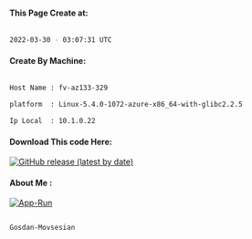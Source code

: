 
   
#### This Page Create at:

```bash

2022-03-30 - 03:07:31 UTC

```

#### Create By Machine:

```bash

Host Name : fv-az133-329

platform  : Linux-5.4.0-1072-azure-x86_64-with-glibc2.2.5

Ip Local  : 10.1.0.22

```
#### Download This code Here:

[![GitHub release (latest by date)](https://img.shields.io/github/v/release/Gosdan-Movsesian/Gosdan?style=for-the-badge&label=Download)](https://github.com/Gosdan-Movsesian/Gosdan/releases) 

</p> 

#### About Me :

[![App-Run](https://github.com/Gosdan-Movsesian/Gosdan/actions/workflows/App-Run.yml/badge.svg)](https://github.com/Gosdan-Movsesian/Gosdan/actions/workflows/App-Run.yml)

```bash

Gosdan-Movsesian

```

